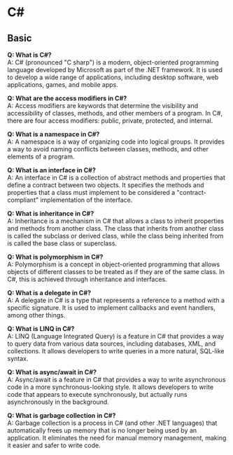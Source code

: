 # C# 
## Basic
**Q: What is C#?**  
A: C# (pronounced "C sharp") is a modern, object-oriented programming language developed by Microsoft as part of the .NET framework. It is used to develop a wide range of applications, including desktop software, web applications, games, and mobile apps.

**Q: What are the access modifiers in C#?**  
A: Access modifiers are keywords that determine the visibility and accessibility of classes, methods, and other members of a program. In C#, there are four access modifiers: public, private, protected, and internal.

**Q: What is a namespace in C#?**  
A: A namespace is a way of organizing code into logical groups. It provides a way to avoid naming conflicts between classes, methods, and other elements of a program.

**Q: What is an interface in C#?**  
A: An interface in C# is a collection of abstract methods and properties that define a contract between two objects. It specifies the methods and properties that a class must implement to be considered a "contract-compliant" implementation of the interface.

**Q: What is inheritance in C#?**  
A: Inheritance is a mechanism in C# that allows a class to inherit properties and methods from another class. The class that inherits from another class is called the subclass or derived class, while the class being inherited from is called the base class or superclass.

**Q: What is polymorphism in C#?**  
A: Polymorphism is a concept in object-oriented programming that allows objects of different classes to be treated as if they are of the same class. In C#, this is achieved through inheritance and interfaces.

**Q: What is a delegate in C#?**  
A: A delegate in C# is a type that represents a reference to a method with a specific signature. It is used to implement callbacks and event handlers, among other things.

**Q: What is LINQ in C#?**  
A: LINQ (Language Integrated Query) is a feature in C# that provides a way to query data from various data sources, including databases, XML, and collections. It allows developers to write queries in a more natural, SQL-like syntax.

**Q: What is async/await in C#?**  
A: Async/await is a feature in C# that provides a way to write asynchronous code in a more synchronous-looking style. It allows developers to write code that appears to execute synchronously, but actually runs asynchronously in the background.

**Q: What is garbage collection in C#?**  
A: Garbage collection is a process in C# (and other .NET languages) that automatically frees up memory that is no longer being used by an application. It eliminates the need for manual memory management, making it easier and safer to write code.
